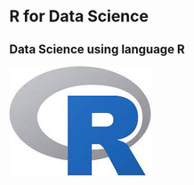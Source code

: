 # R for Data Science
## Data Science using language R
![R](https://github.com/arielcs309/R_datascience/blob/main/download.jpg)
